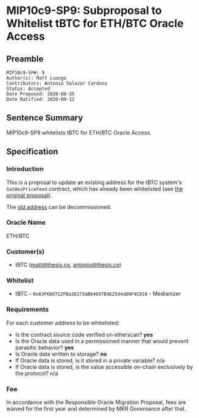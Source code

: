 # MIP10c9-SP9: Subproposal to Whitelist tBTC for ETH/BTC Oracle Access

## Preamble
```
MIP10c9-SP#: 9
Author(s): Matt Luongo
Contributors: Antonio Salazar Cardozo
Status: Accepted
Date Proposed: 2020-08-25
Date Ratified: 2020-09-12
```

## Sentence Summary
MIP10c9-SP9 whitelists tBTC for ETH/BTC Oracle Access.

## Specification

### Introduction

This is a proposal to update an existing address for the tBTC system's
`SatWeiPriceFeed` contract, which has already been whitelisted (see [the original
proposal](https://vote.makerdao.com/polling-proposal/qmeymkw5rhenzsevpvnhequj9glvq6n5buzapyrvestcdg)).

The [old address](etherscan.io/address/0x3b995E9f719Cb5F4b106F795B01760a11d083823) can be decommissioned.

### Oracle Name

ETH/BTC

### Customer(s)
- tBTC (matt@thesis.co, antonio@thesis.co)

### Whitelist

- tBTC - `0xA3F68d722FBa26173aB64697B4625d4aD0F4C818` - Medianizer

### Requirements
For each customer address to be whitelisted:

- Is the contract source code verified on etherscan? **yes**
- Is the Oracle data used in a permissioned manner that would prevent parasitic behavior? **yes**
- Is Oracle data written to storage? **no**
- If Oracle data is stored, is it stored in a private variable? n/a
- If Oracle data is stored, is the value accessible on-chain exclusively by the protocol? n/a

### Fee

In accordance with the Responsible Oracle Migration Proposal, fees are waived for the first year and determined by MKR Governance after that.